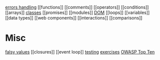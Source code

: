 [errors handling](errors-handling)
[[functions]]
[[comments]]
[[operators]]
[[conditions]]
[[arrays]]
[classes](classes)
[[promises]]
[[modules]]
[DOM](DOM)
[[loops]]
[[variables]]
[[data types]]
[[web components]]
[[interactions]]
[[comparisons]]

# Misc
[falsy values](falsy-values)
[[closures]]
[[event loop]]
[testing](testing)
[exercises](exercises)
[OWASP Top Ten](owasp-top-ten)